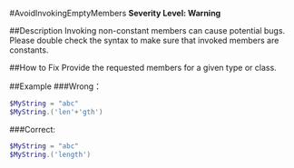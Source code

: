 ﻿#AvoidInvokingEmptyMembers
**Severity Level: Warning**

##Description
Invoking non-constant members can cause potential bugs. Please double check the syntax to make sure that invoked members are constants.

##How to Fix
Provide the requested members for a given type or class.

##Example
###Wrong：
``` PowerShell
$MyString = "abc"
$MyString.('len'+'gth')
```

###Correct:
``` PowerShell
$MyString = "abc"
$MyString.('length')
```
